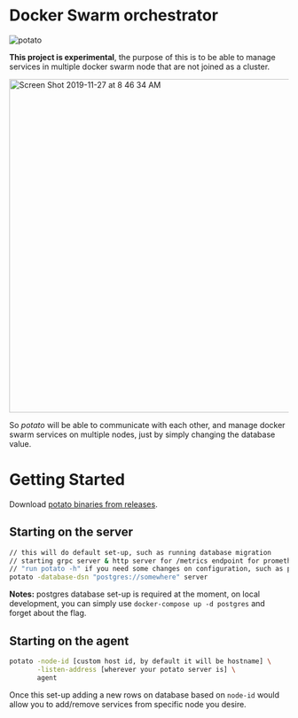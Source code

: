 # Docker Swarm orchestrator

![potato](https://user-images.githubusercontent.com/1962129/69705213-6114b380-10f5-11ea-89d5-25d1d1a2371e.png)


**This project is experimental**, the purpose of this is to be able to manage services in multiple docker swarm node that are not joined as a cluster.

<img width="602" alt="Screen Shot 2019-11-27 at 8 46 34 AM" src="https://user-images.githubusercontent.com/1962129/69703769-7805d680-10f2-11ea-928e-166ce0a2f5d5.png">

So _potato_ will be able to communicate with each other, and manage docker swarm services on multiple nodes, just by simply changing the database value.

# Getting Started

Download [potato binaries from releases](https://github.com/alileza/potato/releases/latest).

## Starting on the server
```sh
// this will do default set-up, such as running database migration
// starting grpc server & http server for /metrics endpoint for prometheus
// "run potato -h" if you need some changes on configuration, such as port, etc.
potato -database-dsn "postgres://somewhere" server
```

**Notes:** postgres database set-up is required at the moment, on local development, you can simply use `docker-compose up -d postgres` and forget about the flag.

## Starting on the agent
```sh
potato -node-id [custom host id, by default it will be hostname] \
       -listen-address [wherever your potato server is] \
       agent
```

Once this set-up adding a new rows on database based on `node-id` would allow you to add/remove services from specific node you desire.